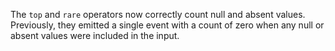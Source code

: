 The `top` and `rare` operators now correctly count null and absent values.
Previously, they emitted a single event with a count of zero when any null or
absent values were included in the input.
